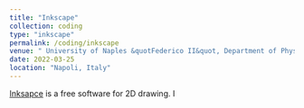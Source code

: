 ```yaml
---
title: "Inkscape"
collection: coding
type: "inkscape"
permalink: /coding/inkscape
venue: " University of Naples &quotFederico II&quot, Department of Physics"
date: 2022-03-25
location: "Napoli, Italy"
---
```


[Inksapce](http://tavmjong.free.fr/INKSCAPE/MANUAL_v16/html/index.html) is a free software for 2D drawing. I
